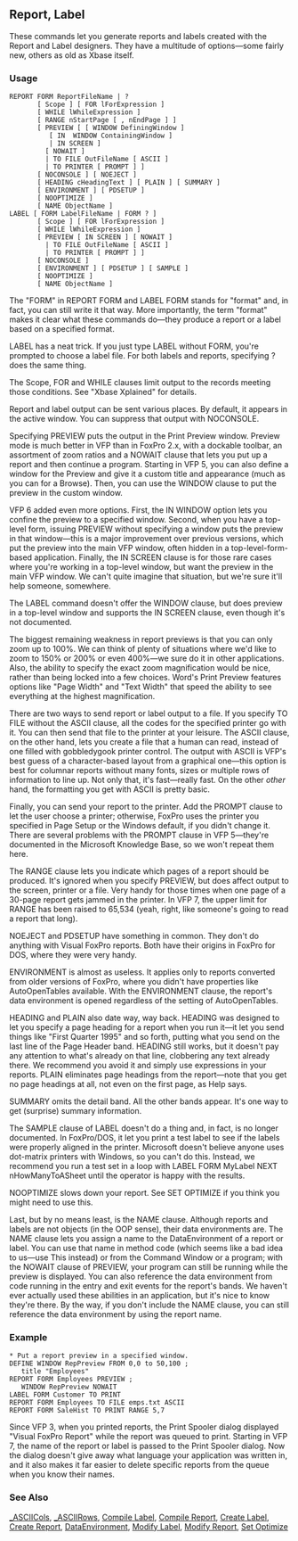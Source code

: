## Report, Label

These commands let you generate reports and labels created with the Report and Label designers. They have a multitude of options&mdash;some fairly new, others as old as Xbase itself.

### Usage

```foxpro
REPORT FORM ReportFileName | ?
       [ Scope ] [ FOR lForExpression ]
       [ WHILE lWhileExpression ]
       [ RANGE nStartPage [ , nEndPage ] ]
       [ PREVIEW [ [ WINDOW DefiningWindow ]
          [ IN  WINDOW ContainingWindow ]
          | IN SCREEN ]
         [ NOWAIT ]
         | TO FILE OutFileName [ ASCII ]
         | TO PRINTER [ PROMPT ] ]
       [ NOCONSOLE ] [ NOEJECT ]
       [ HEADING cHeadingText ] [ PLAIN ] [ SUMMARY ]
       [ ENVIRONMENT ] [ PDSETUP ]
       [ NOOPTIMIZE ]
       [ NAME ObjectName ]
LABEL [ FORM LabelFileName | FORM ? ]
       [ Scope ] [ FOR lForExpression ]
       [ WHILE lWhileExpression ]
       [ PREVIEW [ IN SCREEN ] [ NOWAIT ]
         | TO FILE OutFileName [ ASCII ]
         | TO PRINTER [ PROMPT ] ]
       [ NOCONSOLE ]
       [ ENVIRONMENT ] [ PDSETUP ] [ SAMPLE ]
       [ NOOPTIMIZE ]
       [ NAME ObjectName ]
```

The "FORM" in REPORT FORM and LABEL FORM stands for "format" and, in fact, you can still write it that way. More importantly, the term "format" makes it clear what these commands do&mdash;they produce a report or a label based on a specified format.

LABEL has a neat trick. If you just type LABEL without FORM, you're prompted to choose a label file. For both labels and reports, specifying ? does the same thing.

The Scope, FOR and WHILE clauses limit output to the records meeting those conditions. See "Xbase Xplained" for details.

Report and label output can be sent various places. By default, it appears in the active window. You can suppress that output with NOCONSOLE. 

Specifying PREVIEW puts the output in the Print Preview window. Preview mode is much better in VFP than in FoxPro 2.x, with a dockable toolbar, an assortment of zoom ratios and a NOWAIT clause that lets you put up a report and then continue a program. Starting in VFP 5, you can also define a window for the Preview and give it a custom title and appearance (much as you can for a Browse). Then, you can use the WINDOW clause to put the preview in the custom window.

VFP 6 added even more options. First, the IN WINDOW option lets you confine the preview to a specified window. Second, when you have a top-level form, issuing PREVIEW without specifying a window puts the preview in that window&mdash;this is a major improvement over previous versions, which put the preview into the main VFP window, often hidden in a top-level-form-based application. Finally, the IN SCREEN clause is for those rare cases where you're working in a top-level window, but want the preview in the main VFP window. We can't quite imagine that situation, but we're sure it'll help someone, somewhere. 

The LABEL command doesn't offer the WINDOW clause, but does preview in a top-level window and supports the IN SCREEN clause, even though it's not documented.

The biggest remaining weakness in report previews is that you can only zoom up to 100%. We can think of plenty of situations where we'd like to zoom to 150% or 200% or even 400%&mdash;we sure do it in other applications. Also, the ability to specify the exact zoom magnification would be nice, rather than being locked into a few choices. Word's Print Preview features options like "Page Width" and "Text Width" that speed the ability to see everything at the highest magnification.

There are two ways to send report or label output to a file. If you specify TO FILE without the ASCII clause, all the codes for the specified printer go with it. You can then send that file to the printer at your leisure. The ASCII clause, on the other hand, lets you create a file that a human can read, instead of one filled with gobbledygook printer control. The output with ASCII is VFP's best guess of a character-based layout from a graphical one&mdash;this option is best for columnar reports without many fonts, sizes or multiple rows of information to line up. Not only that, it's fast&mdash;really fast. On the other *other* hand, the formatting you get with ASCII is pretty basic. 

Finally, you can send your report to the printer. Add the PROMPT clause to let the user choose a printer; otherwise, FoxPro uses the printer you specified in Page Setup or the Windows default, if you didn't change it. There are several problems with the PROMPT clause in VFP 5&mdash;they're documented in the Microsoft Knowledge Base, so we won't repeat them here. 

The RANGE clause lets you indicate which pages of a report should be produced. It's ignored when you specify PREVIEW, but does affect output to the screen, printer or a file. Very handy for those times when one page of a 30-page report gets jammed in the printer. In VFP 7, the upper limit for RANGE has been raised to 65,534 (yeah, right, like someone's going to read a report that long).

NOEJECT and PDSETUP have something in common. They don't do anything with Visual FoxPro reports. Both have their origins in FoxPro for DOS, where they were very handy.

ENVIRONMENT is almost as useless. It applies only to reports converted from older versions of FoxPro, where you didn't have properties like AutoOpenTables available. With the ENVIRONMENT clause, the report's data environment is opened regardless of the setting of AutoOpenTables.

HEADING and PLAIN also date way, way back. HEADING was designed to let you specify a page heading for a report when you run it&mdash;it let you send things like "First Quarter 1995" and so forth, putting what you send on the last line of the Page Header band. HEADING still works, but it doesn't pay any attention to what's already on that line, clobbering any text already there. We recommend you avoid it and simply use expressions in your reports. PLAIN eliminates page headings from the report&mdash;note that you get no page headings at all, not even on the first page, as Help says.

SUMMARY omits the detail band. All the other bands appear. It's one way to get (surprise) summary information.

The SAMPLE clause of LABEL doesn't do a thing and, in fact, is no longer documented. In FoxPro/DOS, it let you print a test label to see if the labels were properly aligned in the printer. Microsoft doesn't believe anyone uses dot-matrix printers with Windows, so you can't do this. Instead, we recommend you run a test set in a loop with LABEL FORM MyLabel NEXT nHowManyToASheet until the operator is happy with the results.

NOOPTIMIZE slows down your report. See SET OPTIMIZE if you think you might need to use this.

Last, but by no means least, is the NAME clause. Although reports and labels are not objects (in the OOP sense), their data environments are. The NAME clause lets you assign a name to the DataEnvironment of a report or label. You can use that name in method code (which seems like a bad idea to us&mdash;use This instead) or from the Command Window or a program; with the NOWAIT clause of PREVIEW, your program can still be running while the preview is displayed. You can also reference the data environment from code running in the entry and exit events for the report's bands. We haven't ever actually used these abilities in an application, but it's nice to know they're there. By the way, if you don't include the NAME clause, you can still reference the data environment by using the report name.

### Example

```foxpro
* Put a report preview in a specified window.
DEFINE WINDOW RepPreview FROM 0,0 to 50,100 ;
   title "Employees"
REPORT FORM Employees PREVIEW ;
   WINDOW RepPreview NOWAIT
LABEL FORM Customer TO PRINT
REPORT FORM Employees TO FILE emps.txt ASCII
REPORT FORM SaleHist TO PRINT RANGE 5,7
```

Since VFP 3, when you printed reports, the Print Spooler dialog displayed "Visual FoxPro Report" while the report was queued to print. Starting in VFP 7, the name of the report or label is passed to the Print Spooler dialog. Now the dialog doesn't give away what language your application was written in, and it also makes it far easier to delete specific reports from the queue when you know their names.

### See Also

[_ASCIICols](s4g417.md), [_ASCIIRows](s4g417.md), [Compile Label](s4g586.md), [Compile Report](s4g586.md), [Create Label](s4g235.md), [Create Report](s4g235.md), [DataEnvironment](s4g494.md), [Modify Label](s4g235.md), [Modify Report](s4g235.md), [Set Optimize](s4g095.md)